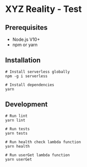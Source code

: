 # XYZ Reality - Test

## Prerequisites

* Node.js V10+
* npm or yarn

## Installation

```
# Install serverless globally
npm -g i serverless

# Install dependencies
yarn
```

## Development

```
# Run lint
yarn lint

# Run tests
yarn tests

# Run health check lambda function
yarn health

# Run userGet lambda function
yarn userGet
```

